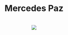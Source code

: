
<h1 align="center"> Mercedes Paz </h1>


<h1 align="center">
  
<img src="https://media.licdn.com/dms/image/v2/D4E16AQH-7-xnc3xVGg/profile-displaybackgroundimage-shrink_350_1400/B4EZX6f8nDHgAo-/0/1743664434860?e=1749081600&v=beta&t=f6Y8o0heJrRU9oIzYwOZnXBHbVflJrOyQOp5n_ARVYY">
 </h1>


<!--
**sleepielle/sleepielle** is a ✨ _special_ ✨ repository because its `README.md` (this file) appears on your GitHub profile.

Here are some ideas to get you started:

- 🔭 I’m currently working on ...
- 🌱 I’m currently learning ...
- 👯 I’m looking to collaborate on ...
- 🤔 I’m looking for help with ...
- 💬 Ask me about ...
- 📫 How to reach me: ...
- 😄 Pronouns: ...
- ⚡ Fun fact: ...
-->
